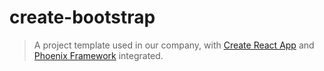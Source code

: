 # create-bootstrap

> A project template used in our company, with [Create React App](https://github.com/facebook/create-react-app) and [Phoenix Framework](https://github.com/phoenixframework/phoenix) integrated.
